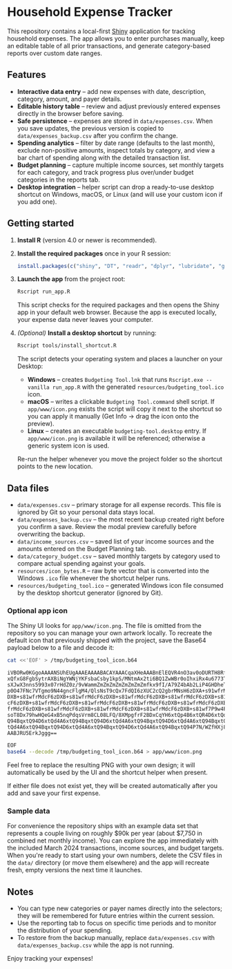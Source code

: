 # Household Expense Tracker

This repository contains a local-first [Shiny](https://shiny.posit.co/) application for tracking household expenses. The app allows you to enter purchases manually, keep an editable table of all prior transactions, and generate category-based reports over custom date ranges.

## Features

- **Interactive data entry** – add new expenses with date, description, category, amount, and payer details.
- **Editable history table** – review and adjust previously entered expenses directly in the browser before saving.
- **Safe persistence** – expenses are stored in `data/expenses.csv`. When you save updates, the previous version is copied to `data/expenses_backup.csv` after you confirm the change.
- **Spending analytics** – filter by date range (defaults to the last month), exclude non-positive amounts, inspect totals by category, and view a bar chart of spending along with the detailed transaction list.
- **Budget planning** – capture multiple income sources, set monthly targets for each category, and track progress plus over/under budget categories in the reports tab.
- **Desktop integration** – helper script can drop a ready-to-use desktop shortcut on Windows, macOS, or Linux (and will use your custom icon if you add one).

## Getting started

1. **Install R** (version 4.0 or newer is recommended).
2. **Install the required packages** once in your R session:

   ```r
   install.packages(c("shiny", "DT", "readr", "dplyr", "lubridate", "ggplot2", "scales"))
   ```

3. **Launch the app** from the project root:

   ```bash
   Rscript run_app.R
   ```

   This script checks for the required packages and then opens the Shiny app in your default web browser. Because the app is executed locally, your expense data never leaves your computer.

4. *(Optional)* **Install a desktop shortcut** by running:

   ```bash
   Rscript tools/install_shortcut.R
   ```

   The script detects your operating system and places a launcher on your Desktop:

   - **Windows** – creates `Budgeting Tool.lnk` that runs `Rscript.exe --vanilla run_app.R` with the generated `resources/budgeting_tool.ico` icon.
   - **macOS** – writes a clickable `Budgeting Tool.command` shell script. If `app/www/icon.png` exists the script will copy it next to the shortcut so you can apply it manually (Get Info → drag the icon onto the preview).
   - **Linux** – creates an executable `budgeting-tool.desktop` entry. If `app/www/icon.png` is available it will be referenced; otherwise a generic system icon is used.

   Re-run the helper whenever you move the project folder so the shortcut points to the new location.

## Data files

- `data/expenses.csv` – primary storage for all expense records. This file is ignored by Git so your personal data stays local.
- `data/expenses_backup.csv` – the most recent backup created right before you confirm a save. Review the modal preview carefully before overwriting the backup.
- `data/income_sources.csv` – saved list of your income sources and the amounts entered on the Budget Planning tab.
- `data/category_budget.csv` – saved monthly targets by category used to compare actual spending against your goals.
- `resources/icon_bytes.R` – raw byte vector that is converted into the Windows `.ico` file whenever the shortcut helper runs.
- `resources/budgeting_tool.ico` – generated Windows icon file consumed by the desktop shortcut generator (ignored by Git).

### Optional app icon

The Shiny UI looks for `app/www/icon.png`. The file is omitted from the repository so you can manage your own artwork locally. To recreate the default icon that previously shipped with the project, save the Base64 payload below to a file and decode it:

```bash
cat <<'EOF' > /tmp/budgeting_tool_icon.b64
```

```
iVBORw0KGgoAAAANSUhEUgAAAEAAAABACAYAAACqaXHeAAABnElEQVR4nO3av0oDURTH8RfFEhsb
xQfxG8FgbSytrAXBiNgYWNjYKFsbaCsby1kpS/MNtmAx2ti6BQ1ZwWBr0oIhxiRx4u6773TuvTt0
sXJwX3nns5993x07rHdZ0z/9vWammZmZmZmZmZmZmZmZmfkx9fI/A79Z4bAb2LiP4GHDheTQRMsc
p0O47FNc7VTgmo9N44gncFlgM4/QlsNsT9cQx7FdQI6zXUC2cQ2gbrMNsH6zDXA+s91wfrMdcF6z
DXB+s81wfrMdcF6zDXB+s81wfrMdcF6zDXB+s81wfrMdcF6zDXB+s81wfrMdcF6zDXB+s81wfrMd
cF6zDXB+s81wfrMdcF6zDXB+s81wfrMdcF6zDXB+s81wfrMdcF6zDXB+s81wfrMdcF6zDXB+s81w
frMdcF6zDXB+s81wfrMdcF6zDXB+s81wfrMdcF6zDXB+s81wfrMdcF6zDXB+s81wf7P9w4PzcPE7
soT8Dx79hwHQeG4xB5nqPdqsVrm8CL08LFQ/8XMpgfrF2BDxCqYH6xtQp4B6xtQR4D6xtQd4A6xt
Q94BqxtQ94D6xtQd4A6xtQ94BqxtQ94D6xtQd4A6xtQ94BqxtQ94D6xtQd4A6xtQ94BqxtQ94D6x
tQd4A6xtQ94BqxtQ94D6xtQd4A6xtQ94BqxtQ94D6xtQd4A6xtQ94BqxtQ94P7N/WZfHXj8w9QAA
AABJRU5ErkJggg==
```

```bash
EOF
base64 --decode /tmp/budgeting_tool_icon.b64 > app/www/icon.png
```

Feel free to replace the resulting PNG with your own design; it will automatically be used by the UI and the shortcut helper when present.

If either file does not exist yet, they will be created automatically after you add and save your first expense.

### Sample data

For convenience the repository ships with an example data set that represents a
couple living on roughly $90k per year (about $7,750 in combined net monthly
income). You can explore the app immediately with the included March 2024
transactions, income sources, and budget targets. When you're ready to start
using your own numbers, delete the CSV files in the `data/` directory (or move
them elsewhere) and the app will recreate fresh, empty versions the next time it
launches.

## Notes

- You can type new categories or payer names directly into the selectors; they will be remembered for future entries within the current session.
- Use the reporting tab to focus on specific time periods and to monitor the distribution of your spending.
- To restore from the backup manually, replace `data/expenses.csv` with `data/expenses_backup.csv` while the app is not running.

Enjoy tracking your expenses!
